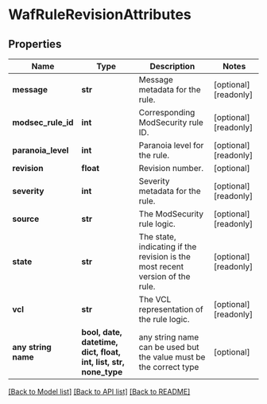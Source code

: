 # WafRuleRevisionAttributes


## Properties
Name | Type | Description | Notes
------------ | ------------- | ------------- | -------------
**message** | **str** | Message metadata for the rule. | [optional] [readonly] 
**modsec_rule_id** | **int** | Corresponding ModSecurity rule ID. | [optional] [readonly] 
**paranoia_level** | **int** | Paranoia level for the rule. | [optional] [readonly] 
**revision** | **float** | Revision number. | [optional] 
**severity** | **int** | Severity metadata for the rule. | [optional] [readonly] 
**source** | **str** | The ModSecurity rule logic. | [optional] [readonly] 
**state** | **str** | The state, indicating if the revision is the most recent version of the rule. | [optional] [readonly] 
**vcl** | **str** | The VCL representation of the rule logic. | [optional] [readonly] 
**any string name** | **bool, date, datetime, dict, float, int, list, str, none_type** | any string name can be used but the value must be the correct type | [optional]

[[Back to Model list]](../README.md#documentation-for-models) [[Back to API list]](../README.md#documentation-for-api-endpoints) [[Back to README]](../README.md)


